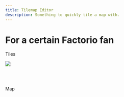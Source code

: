 ```yaml
---
title: Tilemap Editor
description: Something to quickly tile a map with.
---
```


# For a certain Factorio fan


Tiles
<script src="assets/js/Tiles.js"></script>
<div style="width: 100%">
	<div style="position: relative; width: 384px; height: 64px">
		<image id="tiles" src="assets/images/tiles.png" class="backgroundimage"></image>
		<canvas id="selectmap" class="foregroundimage"></canvas>
	</div>
</div>

Map
<div style="width: 100%; overflow: auto">
	<div style="position: relative; width: 640px; height: 640px;">
		<image id="backgroundtiles" src="assets/images/tilebackground.png" style="display: none;"></image>
		<canvas id="background" class="backgroundimage"></canvas>
		<canvas id="tilemap" class="foregroundimage"></canvas>
		<canvas id="foreground" class="forestgroundimage"></canvas>
	</div>
</div>
